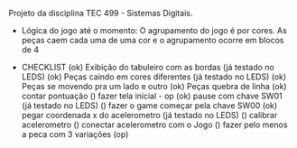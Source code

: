 Projeto da disciplina TEC 499 - Sistemas Digitais.

* Lógica do jogo até o momento: 
O agrupamento do jogo é por cores. As peças caem cada uma de uma cor e o agrupamento ocorre em blocos de 4

* CHECKLIST 
(ok) Exibição do tabuleiro com as bordas (já testado no LEDS)
(ok) Peças caindo em cores diferentes (já testado no LEDS)
(ok) Peças se movendo pra um lado e outro 
(ok) Peças quebra de linha
(ok) contar pontuação
() fazer tela inicial - op
(ok) pause com chave SW01 (já testado no LEDS)
() fazer o game começar pela chave SW00
(ok) pegar coordenada x do acelerometro (já testado no LEDS)
() calibrar acelerometro 
() conectar acelerometro com o Jogo
() fazer pelo menos a peca com 3 variações (op)
